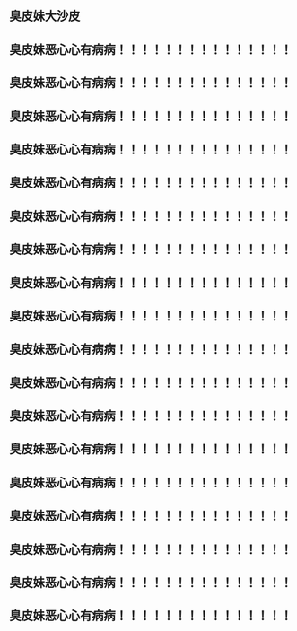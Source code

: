 ## 臭皮妹大沙皮
## 臭皮妹恶心心有病病！！！！！！！！！！！！！！！
## 臭皮妹恶心心有病病！！！！！！！！！！！！！！！
## 臭皮妹恶心心有病病！！！！！！！！！！！！！！！
## 臭皮妹恶心心有病病！！！！！！！！！！！！！！！
## 臭皮妹恶心心有病病！！！！！！！！！！！！！！！
## 臭皮妹恶心心有病病！！！！！！！！！！！！！！！
## 臭皮妹恶心心有病病！！！！！！！！！！！！！！！
## 臭皮妹恶心心有病病！！！！！！！！！！！！！！！
## 臭皮妹恶心心有病病！！！！！！！！！！！！！！！
## 臭皮妹恶心心有病病！！！！！！！！！！！！！！！
## 臭皮妹恶心心有病病！！！！！！！！！！！！！！！
## 臭皮妹恶心心有病病！！！！！！！！！！！！！！！
## 臭皮妹恶心心有病病！！！！！！！！！！！！！！！
## 臭皮妹恶心心有病病！！！！！！！！！！！！！！！
## 臭皮妹恶心心有病病！！！！！！！！！！！！！！！
## 臭皮妹恶心心有病病！！！！！！！！！！！！！！！
## 臭皮妹恶心心有病病！！！！！！！！！！！！！！！
## 臭皮妹恶心心有病病！！！！！！！！！！！！！！！


